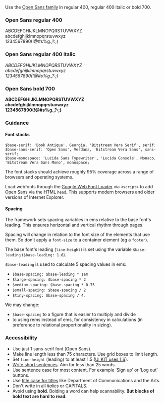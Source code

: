 Use the <a href="https://www.google.com/fonts/specimen/Open+Sans" rel="external">Open Sans family</a> in regular 400, regular 400 italic or bold 700.

<div class="guide-example--type"><h3>Open Sans regular 400</h3>
  <p>ABCDEFGHIJKLMNOPQRSTUVWXYZ<br />
  abcdefghijklmnopqrstuvwxyz<br />
  1234567890(!@#s%g.,?:;)</p>
</div>
<div class="guide-example--type"><h3>Open Sans regular 400 italic</h3>
  <p><em>ABCDEFGHIJKLMNOPQRSTUVWXYZ<br />
  abcdefghijklmnopqrstuvwxyz<br />
  1234567890(!@#s%g.,?:;)</em></p>
</div>
<div class="guide-example--type"><h3>Open Sans bold 700</h3>
  <p><strong class="very-bold">ABCDEFGHIJKLMNOPQRSTUVWXYZ<br />
  abcdefghijklmnopqrstuvwxyz<br />
  1234567890(!@#s%g.,?:;)</strong></p>
</div>

### Guidance

#### Font stacks

```
$base-serif: 'Book Antiqua', Georgia, 'Bitstream Vera Serif', serif;
$base-sans-serif: 'Open Sans', Verdana, 'Bitstream Vera Sans', sans-serif;
$base-monospace: 'Lucida Sans Typewriter', 'Lucida Console', Monaco, 'Bitstream Vera Sans Mono', monospace;
```

The font stacks should achieve roughly 95% coverage across a range of browsers and operating systems.

Load webfonts through the <a href="https://github.com/typekit/webfontloader" rel="external">Google Web Font Loader</a> via `<script>` to add Open Sans via the HTML `head`. This supports modern browsers and older versions of Internet Explorer.

#### Spacing

The framework sets spacing variables in ems relative to the base font's leading. This ensures horizontal and vertical rhythm through pages.

<p class="callout">Spacing will change in relation to the font size of the elements that use them. So don’t apply a <code>font-size</code> to a container element (eg a <code>footer</code>).</p>

The base font's leading (`line-height`) is set using the variable `$base-leading` (`$base-leading: 1.6`).

`$base-leading` is used to calculate 5 spacing values in ems:

- `$base-spacing: $base-leading * 1em`
- `$large-spacing: $base-spacing * 2`
- `$medium-spacing: $base-spacing * 0.75`
- `$small-spacing: $base-spacing / 2`
- `$tiny-spacing: $base-spacing / 4`.

We may change:

- `$base-spacing` to a figure that is easier to multiply and divide
- to using rems instead of ems, for consistency in calculations (in preference to relational proportionality in sizing).

### Accessibility

- Use just 1 sans-serif font (Open Sans).
- Make line length less than 75 characters. Use grid boxes to limit length.
- Set `line-height` (leading) to at least 1.5 ([UI KIT uses 1.6](#guide-typography-3-spacing)).
- <a href="http://content-style-guide.apps.staging.digital.gov.au/writing-for-the-web/3-structure-your-page-for-readability.html" rel="external">Write short sentences</a>. Aim for less than 25 words.
- Use sentence case for most content. For example &lsquo;Sign up&rsquo; or &lsquo;Log out&rsquo; buttons.
- Use <a href="http://content-style-guide.apps.staging.digital.gov.au/az-indexes/t.html#titles" rel="external">title case for titles</a> like Department of Communications and the Arts.
- Don't write in all *italics* or CAPITALS.
- Avoid using **bold**. Bolding a word can help scannability. **But blocks of bold text are hard to read**.
